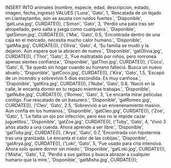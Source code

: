 INSERT INTO animales (nombre, especie, edad, descripcion, estado, imagen, fecha_ingreso) VALUES
('Luna',   'Gato', 1, 'Rescatada de un tejado en Llantaytambo, aún se asusta con ruidos fuertes.', 'Disponible', 'gatLuna.jpg', CURDATE()),
('Simon',  'Gato', 3, 'Perdió una pata tras ser atropellado, pero salta y juega como cualquiera.', 'Disponible', 'gatSimon.jpg', CURDATE()),
('Mia',    'Gato', 0.5, 'Encontrada dentro de una caja en el mercado, necesita mucho calor humano.', 'Disponible', 'gatMia.jpg', CURDATE()),
('Olivia', 'Gato', 4, 'Su familia se mudó y la dejaron. Aún espera que la abracen de nuevo.', 'Disponible', 'gatOlivia.jpg', CURDATE()),
('Thor',   'Gato', 2, 'Fue maltratado por niños, pero ronronea apenas sientes confianza.', 'Disponible', 'gatThor.jpg', CURDATE()),
('Coco',   'Gato', 6, 'Se quedó sin hogar cuando su humano falleció. Busca un nuevo abuelo.', 'Disponible', 'gatCoco.jpg', CURDATE()),
('Kira',   'Gato', 1.5, 'Escapó de un incendio y sobrevivió 5 días escondida. Es muy cariñosa.', 'Disponible', 'gatKira.jpg', CURDATE()),
('Nube',   'Gato', 0.8, 'Nació en la calle, le encanta dormir en tu regazo mientras trabajas.', 'Disponible', 'gatNube.jpg', CURDATE()),
('Romeo',  'Gato', 3, 'Le encanta mirar películas contigo. Fue rescatado de un basurero.', 'Disponible', 'gatRomeo.jpg', CURDATE()),
('Cleo',   'Gato', 2.5, 'Sobrevivió a un envenenamiento masivo. Aún confía en los humanos.', 'Disponible', 'gatCleo.jpg', CURDATE()),
('Zoe',    'Gato', 1, 'Le falta un ojo por infección, pero eso no le impide cazar juguetitos.', 'Disponible', 'gatZoe.jpg', CURDATE()),
('Toby',   'Gato', 4, 'Vivió 3 años atado a una cuerda. Ahora aprende a ser libre.', 'Disponible', 'gatToby.jpg', CURDATE()),
('Arya',   'Gato', 0.7, 'Encontrada con hipotermia tras una granizada. Le encanta el calor de las cobijas.', 'Disponible', 'gatArya.jpg', CURDATE()),
('Loki',   'Gato', 5, 'Fue usado para cría intensiva. Ahora solo quiere dormir sin miedo.', 'Disponible', 'gatLoki.jpg', CURDATE()),
('Misha',  'Gato', 1.2, 'Perdió a sus gatitos y busca abrazar a cualquier humano que la mire.', 'Disponible', 'gatMisha.jpg', CURDATE());
